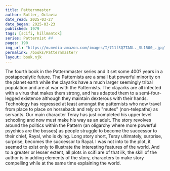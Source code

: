 ```yaml
---
title: Patternmaster
author: Butler, Octavia
date_read: 2025-03-27
date_began: 2025-03-23
published: 1979
tags: [scifi, hillmantok]
series: Patternist #4
pages: 190 
img_url: "https://m.media-amazon.com/images/I/711fSQ7TADL._SL1500_.jpg"
permalink: /books/Patternmaster/
layout: book.njk
---
```

The fourth book in the Patternmaster series and it set some 400? years in a postapocalytic future.  The Patternists are a small but powerful minority on the planet earth while the clayarks have a much larger seemingly tribal population and are at war with the Patternists.  The clayarks are all infected with a virus that makes them strong, and has adapted them to a semi-four-legged existence although they maintain dexterous with their hands. Technology has regressed at least amongst the patternists who now travel from place to place on horseback and rely on "mutes" (non-telepaths) as servants.  Our main character Teray has just completed his upper level schooling and now must make his way as an adult.  The story revolves around the politics within the Pattern (an oligarchy where more powerful psychics are the bosses) as people struggle to become the successor to their chief, Rayal, who is dying.  Long story short, Teray ultimately, surprise, surprise, becomes the successor to Rayal.  I was not into to the plot, it seemed to exist only to illustrate the interesting features of the world.  And to a greater or lesser extent, all plots in scifi are of that ilk, the skill of the author is in adding elements of the story, characters to make story compelling while at the same time explaining the world.
